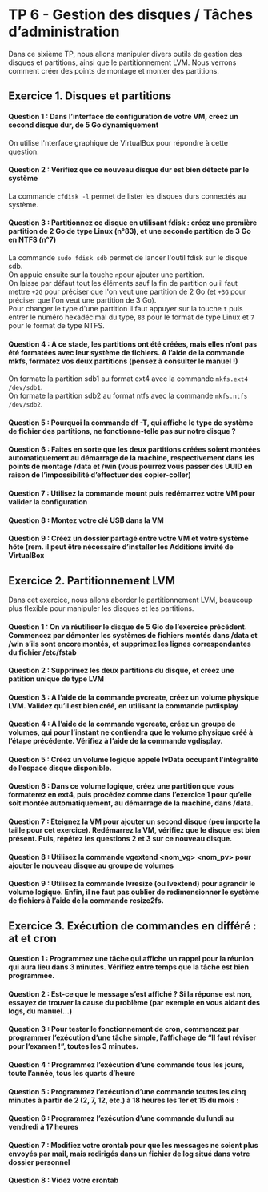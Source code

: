 # TP 6 - Gestion des disques / Tâches d’administration 

Dans ce sixième TP, nous allons manipuler divers outils de gestion des disques et partitions, ainsi que le partitionnement LVM. Nous verrons comment créer des points de montage et monter des partitions.

## Exercice 1. Disques et partitions

#### Question 1 : Dans l’interface de configuration de votre VM, créez un second disque dur, de 5 Go dynamiquement
On utilise l'nterface graphique de VirtualBox pour répondre à cette question.

#### Question 2 : Vérifiez que ce nouveau disque dur est bien détecté par le système
La commande ```cfdisk -l``` permet de lister les disques durs connectés au système.

#### Question 3 : Partitionnez ce disque en utilisant fdisk : créez une première partition de 2 Go de type Linux (n°83), et une seconde partition de 3 Go en NTFS (n°7)
La commande ```sudo fdisk sdb``` permet de lancer l'outil fdisk sur le disque sdb.  
On appuie ensuite sur la touche ```n```pour ajouter une partition.  
On laisse par défaut tout les éléments sauf la fin de partition ou il faut mettre ```+2G``` pour préciser que l'on veut une partition de 2 Go (et ```+3G``` pour préciser que l'on veut une partition de 3 Go).  
Pour changer le type d'une partition il faut appuyer sur la touche ```t``` puis entrer le numéro hexadécimal du type, ```83``` pour le format de type Linux et ```7``` pour le format de type NTFS.

#### Question 4 : A ce stade, les partitions ont été créées, mais elles n’ont pas été formatées avec leur système de fichiers. A l’aide de la commande mkfs, formatez vos deux partitions (pensez à consulter le manuel !)
On formate la partition sdb1 au format ext4 avec la commande ```mkfs.ext4 /dev/sdb1```.  
On formate la partition sdb2 au format ntfs avec la commande ```mkfs.ntfs /dev/sdb2```.  

#### Question 5 : Pourquoi la commande df -T, qui affiche le type de système de fichier des partitions, ne fonctionne-telle pas sur notre disque ?


#### Question 6 : Faites en sorte que les deux partitions créées soient montées automatiquement au démarrage de la machine, respectivement dans les points de montage /data et /win (vous pourrez vous passer des UUID en raison de l’impossibilité d’effectuer des copier-coller)


#### Question 7 : Utilisez la commande mount puis redémarrez votre VM pour valider la configuration


#### Question 8 : Montez votre clé USB dans la VM


#### Question 9 : Créez un dossier partagé entre votre VM et votre système hôte (rem. il peut être nécessaire d’installer les Additions invité de VirtualBox


## Exercice 2. Partitionnement LVM

Dans cet exercice, nous allons aborder le partitionnement LVM, beaucoup plus flexible pour manipuler
les disques et les partitions.

#### Question 1 : On va réutiliser le disque de 5 Gio de l’exercice précédent. Commencez par démonter les systèmes de fichiers montés dans /data et /win s’ils sont encore montés, et supprimez les lignes correspondantes du fichier /etc/fstab


#### Question 2 : Supprimez les deux partitions du disque, et créez une patition unique de type LVM


#### Question 3 :  A l’aide de la commande pvcreate, créez un volume physique LVM. Validez qu’il est bien créé, en utilisant la commande pvdisplay


#### Question 4 : A l’aide de la commande vgcreate, créez un groupe de volumes, qui pour l’instant ne contiendra que le volume physique créé à l’étape précédente. Vérifiez à l’aide de la commande vgdisplay.


#### Question 5 : Créez un volume logique appelé lvData occupant l’intégralité de l’espace disque disponible.


#### Question 6 : Dans ce volume logique, créez une partition que vous formaterez en ext4, puis procédez comme dans l’exercice 1 pour qu’elle soit montée automatiquement, au démarrage de la machine, dans /data.


#### Question 7 : Eteignez la VM pour ajouter un second disque (peu importe la taille pour cet exercice). Redémarrez la VM, vérifiez que le disque est bien présent. Puis, répétez les questions 2 et 3 sur ce nouveau disque.


#### Question 8 : Utilisez la commande vgextend <nom_vg> <nom_pv> pour ajouter le nouveau disque au groupe de volumes


#### Question 9 : Utilisez la commande lvresize (ou lvextend) pour agrandir le volume logique. Enfin, il ne faut pas oublier de redimensionner le système de fichiers à l’aide de la commande resize2fs.

## Exercice 3. Exécution de commandes en différé : at et cron

#### Question 1 : Programmez une tâche qui affiche un rappel pour la réunion qui aura lieu dans 3 minutes. Vérifiez entre temps que la tâche est bien programmée.

#### Question 2 : Est-ce que le message s’est affiché ? Si la réponse est non, essayez de trouver la cause du problème (par exemple en vous aidant des logs, du manuel...)

#### Question 3 : Pour tester le fonctionnement de cron, commencez par programmer l’exécution d’une tâche simple, l’affichage de “Il faut réviser pour l’examen !”, toutes les 3 minutes.

#### Question 4 : Programmez l’exécution d’une commande tous les jours, toute l’année, tous les quarts d’heure

#### Question 5 : Programmez l’exécution d’une commande toutes les cinq minutes à partir de 2 (2, 7, 12, etc.) à 18 heures les 1er et 15 du mois :

#### Question 6 : Programmez l’exécution d’une commande du lundi au vendredi à 17 heures

#### Question 7 : Modifiez votre crontab pour que les messages ne soient plus envoyés par mail, mais redirigés dans un fichier de log situé dans votre dossier personnel

#### Question 8 : Videz votre crontab


